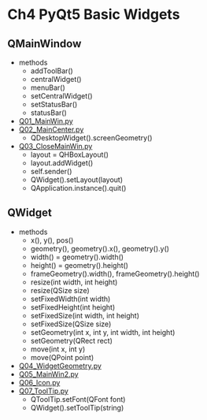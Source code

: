 # Ch4 PyQt5 Basic Widgets

## QMainWindow
* methods
    * addToolBar()
    * centralWidget()
    * menuBar()
    * setCentralWidget()
    * setStatusBar()
    * statusBar()
* [Q01_MainWin.py](Q01_MainWin.py)
* [Q02_MainCenter.py](Q02_MainCenter.py)
    * QDesktopWidget().screenGeometry()
* [Q03_CloseMainWin.py](Q03_CloseMainWin.py)
    * layout = QHBoxLayout()
    * layout.addWidget()
    * self.sender()
    * QWidget().setLayout(layout)
    * QApplication.instance().quit()

## QWidget
* methods
    * x(), y(), pos()
    * geometry(), geometry().x(), geometry().y()
    * width() = geometry().width()
    * height() = geometry().height()
    * frameGeometry().width(), frameGeometry().height()
    * resize(int width, int height)
    * resize(QSize size)
    * setFixedWidth(int width)
    * setFixedHeight(int height)
    * setFixedSize(int width, int height)
    * setFixedSize(QSize size)
    * setGeometry(int x, int y, int width, int height)
    * setGeometry(QRect rect)
    * move(int x, int y)
    * move(QPoint point)
* [Q04_WidgetGeometry.py](Q04_WidgetGeometry.py)
* [Q05_MainWin2.py](Q05_MainWin2.py)
* [Q06_Icon.py](Q06_Icon.py)
* [Q07_ToolTip.py](Q07_ToolTip.py)
    * QToolTip.setFont(QFont font)
    * QWidget().setToolTip(string)
